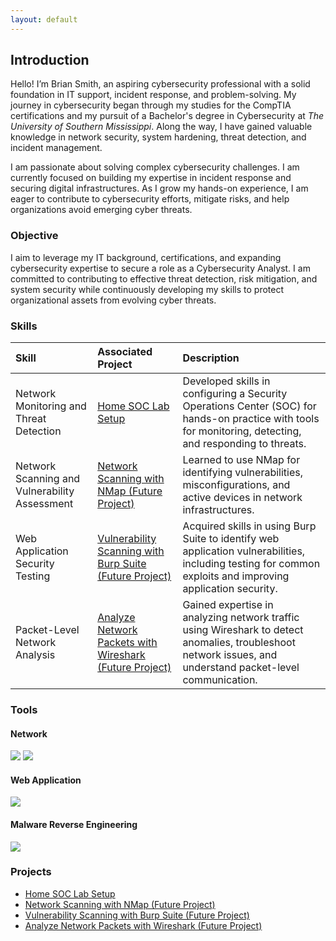 ```yaml
---
layout: default
---
```


## Introduction

Hello! I’m Brian Smith, an aspiring cybersecurity professional with a solid foundation in IT support, incident response, and problem-solving. My journey in cybersecurity began through my studies for the CompTIA certifications and my pursuit of a Bachelor's degree in Cybersecurity at <em>The University of Southern Mississippi</em>. Along the way, I have gained valuable knowledge in network security, system hardening, threat detection, and incident management.

I am passionate about solving complex cybersecurity challenges. I am currently focused on building my expertise in incident response and securing digital infrastructures. As I grow my hands-on experience, I am eager to contribute to cybersecurity efforts, mitigate risks, and help organizations avoid emerging cyber threats.

### Objective

I aim to leverage my IT background, certifications, and expanding cybersecurity expertise to secure a role as a Cybersecurity Analyst. I am committed to contributing to effective threat detection, risk mitigation, and system security while continuously developing my skills to protect organizational assets from evolving cyber threats.

### Skills

| Skill | Associated Project | Description |
|:------------- |:------------------ | :------------- |
| Network Monitoring and Threat Detection | [Home SOC Lab Setup](https://brismit25.github.io/Home-SOC-Lab-Setup/) | Developed skills in configuring a Security Operations Center (SOC) for hands-on practice with tools for monitoring, detecting, and responding to threats. |
| Network Scanning and Vulnerability Assessment | [Network Scanning with NMap (Future Project)](#) | Learned to use NMap for identifying vulnerabilities, misconfigurations, and active devices in network infrastructures. |
| Web Application Security Testing | [Vulnerability Scanning with Burp Suite (Future Project)](#) | Acquired skills in using Burp Suite to identify web application vulnerabilities, including testing for common exploits and improving application security. |
| Packet-Level Network Analysis | [Analyze Network Packets with Wireshark (Future Project)](#) | Gained expertise in analyzing network traffic using Wireshark to detect anomalies, troubleshoot network issues, and understand packet-level communication. |

### Tools

#### Network

<img src="https://img.shields.io/badge/-Wireshark-1E5E8C?&style=flat&logo=wireshark&logoColor=white"/>
<img src="https://img.shields.io/badge/-Nmap-00ADEF?&style=flat&logo=nmap&logoColor=white"/>

#### Web Application

<img src="https://img.shields.io/badge/-Burp%20Suite-8A2D2D?&style=flat&logo=burp&logoColor=white"/>

#### Malware Reverse Engineering

<img src="https://img.shields.io/badge/-Ghidra-DA251D?&style=flat&logo=ghidra&logoColor=white"/>

### Projects

- [Home SOC Lab Setup](https://brismit25.github.io/Home-SOC-Lab-Setup/)
- [Network Scanning with NMap (Future Project)](#)
- [Vulnerability Scanning with Burp Suite (Future Project)](#)
- [Analyze Network Packets with Wireshark (Future Project)](#)
